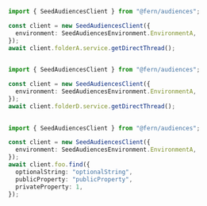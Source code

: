 ```typescript
import { SeedAudiencesClient } from "@fern/audiences";

const client = new SeedAudiencesClient({
  environment: SeedAudiencesEnvironment.EnvironmentA,
});
await client.folderA.service.getDirectThread();
 
```                        


```typescript
import { SeedAudiencesClient } from "@fern/audiences";

const client = new SeedAudiencesClient({
  environment: SeedAudiencesEnvironment.EnvironmentA,
});
await client.folderD.service.getDirectThread();
 
```                        


```typescript
import { SeedAudiencesClient } from "@fern/audiences";

const client = new SeedAudiencesClient({
  environment: SeedAudiencesEnvironment.EnvironmentA,
});
await client.foo.find({
  optionalString: "optionalString",
  publicProperty: "publicProperty",
  privateProperty: 1,
});
 
```                        


